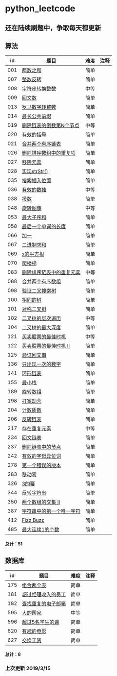 # python_leetcode

还在陆续刷题中，争取每天都更新
---


算法
---
id | 题目 | 难度 | 注释
---|---|---| ---|
001 | [两数之和](https://github.com/fank-cd/python_leetcode/blob/master/001-two%20sum.py)| 简单| 
007 | [整数反转](https://github.com/fank-cd/python_leetcode/blob/master/007-Reverse%20Integer.py)| 简单| 
008 | [字符串转换整数](https://github.com/fank-cd/python_leetcode/blob/master/008-String%20to%20Integer%20(atoi).py)| 中等| 
009 | [回文数](https://github.com/fank-cd/python_leetcode/blob/master/009-%20Palindrome%20Number.py)| 简单| 
013 | [罗马数字转整数](https://github.com/fank-cd/python_leetcode/blob/master/013-Roman%20to%20Integer.py)| 简单| 
014 | [最长公共前缀](https://github.com/fank-cd/python_leetcode/blob/master/014-Longest%20Common%20Prefix.py)| 简单| 
019 | [删除链表的倒数第N个节点](https://github.com/fank-cd/python_leetcode/blob/master/019-Remove%20Nth%20Node%20From%20End%20of%20List.py)| 中等| 
020 | [有效的括号](https://github.com/fank-cd/python_leetcode/blob/master/020-Valid%20Parentheses.py)| 简单| 
021 | [合并两个有序链表](https://github.com/fank-cd/python_leetcode/blob/master/021-Merge%20Two%20Sorted%20Lists.py)| 简单| 
026 | [删除排序数组中的重复项](https://github.com/fank-cd/python_leetcode/blob/master/026-Remove%20Duplicates%20from%20Sorted%20Array.py)| 简单| 
027 | [移除元素](https://github.com/fank-cd/python_leetcode/blob/master/027-Remove%20Element.py)| 简单| 
028 | [实现strStr()](https://github.com/fank-cd/python_leetcode/blob/master/028-Implement%20strStr.py)| 简单| 
035 | [搜索插入位置](https://github.com/fank-cd/python_leetcode/blob/master/035-Search%20Insert%20Position.py)| 简单| 
036 | [有效的数独](https://github.com/fank-cd/python_leetcode/blob/master/036-Valid%20Sudoku.py)| 中等| 
038 | [报数](https://github.com/fank-cd/python_leetcode/blob/master/038-Count%20and%20Say.py)| 简单| 
048 | [旋转图像](https://github.com/fank-cd/python_leetcode/blob/master/048-Rotate%20Image.py)| 中等| 
053 | [最大子序和](https://github.com/fank-cd/python_leetcode/blob/master/053-Maximum%20Subarray.py)| 简单| 
058 | [最后一个单词的长度](https://github.com/fank-cd/python_leetcode/blob/master/058-Length%20of%20Last%20Word.py)| 简单| 
066 | [加一](https://github.com/fank-cd/python_leetcode/blob/master/066-Plus%20One.py)| 简单| 
067 | [二进制求和](https://github.com/fank-cd/python_leetcode/blob/master/067-Add%20Binary.py)| 简单| 
069 | [x的平方根](https://github.com/fank-cd/python_leetcode/blob/master/069-Sqrt(x).py)| 简单| 
070 | [爬楼梯](https://github.com/fank-cd/python_leetcode/blob/master/070-Climbing%20Stairs.py)| 简单| 
083 | [删除排序链表中的重复元素](https://github.com/fank-cd/python_leetcode/blob/master/083-Remove%20Duplicates%20from%20Sorted%20List.py)| 中等| 
088 | [合并两个有序数组](https://github.com/fank-cd/python_leetcode/blob/master/088-Merge%20Sorted%20Array.py)| 简单| 
098 | [验证二叉搜索树](https://github.com/fank-cd/python_leetcode/blob/master/098-Validate%20Binary%20Search%20Tree.py)| 简单| 
100 | [相同的树](https://github.com/fank-cd/python_leetcode/blob/master/100-Same%20Tree.py)| 简单| 
101 | [对称二叉树](https://github.com/fank-cd/python_leetcode/blob/master/101-Symmetric%20Tree.py)| 简单| 
102 | [二叉树的层次遍历](https://github.com/fank-cd/python_leetcode/blob/master/102-Binary%20Tree%20Level%20Order%20Traversal.py)| 中等| 
104 | [二叉树的最大深度](https://github.com/fank-cd/python_leetcode/blob/master/104-Maximum%20Depth%20of%20Binary%20Tree.py)| 简单| 
121 | [买卖股票的最佳时机](https://github.com/fank-cd/python_leetcode/blob/master/121-Best%20Time%20to%20Buy%20and%20Sell%20Stock.py)| 中等| 
122 | [买卖股票的最佳时机 II](https://github.com/fank-cd/python_leetcode/blob/master/122-Best%20Time%20to%20Buy%20and%20Sell%20Stock%20II.py)| 简单| 
125 | [验证回文串](https://github.com/fank-cd/python_leetcode/blob/master/125-Valid%20Palindrome.py)| 简单| 
136 | [只出现一次的数字](https://github.com/fank-cd/python_leetcode/blob/master/136-Single%20Number.py)| 简单| 
141 | [环形链表](https://github.com/fank-cd/python_leetcode/blob/master/141-Linked%20List%20Cycle.py)| 简单| 
155 | [最小栈](https://github.com/fank-cd/python_leetcode/blob/master/155-Min%20Stack.py)| 简单| 
189 | [旋转数组](https://github.com/fank-cd/python_leetcode/blob/master/189-Rotate%20Array.py)| 简单| 
198 | [打家劫舍](https://github.com/fank-cd/python_leetcode/blob/master/198-House%20Robber.py)| 简单| 
204 | [计数质数](https://github.com/fank-cd/python_leetcode/blob/master/204-Count%20Primes.py)| 简单| 
206 | [反转链表](https://github.com/fank-cd/python_leetcode/blob/master/206-Reverse%20Linked%20List.py)| 简单| 
217 | [存在重复元素](https://github.com/fank-cd/python_leetcode/blob/master/217-Contains%20Duplicate.py)| 中等| 
234 | [回文链表](https://github.com/fank-cd/python_leetcode/blob/master/234-Palindrome%20Linked%20List.py)| 简单| 
237 | [删除链表中的节点](https://github.com/fank-cd/python_leetcode/blob/master/237-Delete%20Node%20in%20a%20Linked%20List.py)| 简单| 
242 | [有效的字母异位词](https://github.com/fank-cd/python_leetcode/blob/master/242-Valid%20Anagram.py)| 简单| 
278 | [第一个错误的版本](https://github.com/fank-cd/python_leetcode/blob/master/278-First%20Bad%20Version.py)| 简单| 
283 | [移动零](https://github.com/fank-cd/python_leetcode/blob/master/283-Move%20Zeroes.py)| 简单| 
326 | [3的幂](https://github.com/fank-cd/python_leetcode/blob/master/326-Power%20of%20Three.py)| 简单| 
344 | [反转字符串](https://github.com/fank-cd/python_leetcode/blob/master/344-Reverse%20String.py)| 简单| 
350 | [两个数组的交集 II](https://github.com/fank-cd/python_leetcode/blob/master/350-Intersection%20of%20Two%20Arrays%20II.py)| 简单| 
387| [字符串中的第一个唯一字符](https://github.com/fank-cd/python_leetcode/blob/master/387-First%20Unique%20Character%20in%20a%20String.py)| 简单| 
412| [Fizz Buzz](https://github.com/fank-cd/python_leetcode/blob/master/412-Fizz%20Buzz.py)| 简单| 
485| [最大连续1的个数](https://github.com/fank-cd/python_leetcode/blob/master/485-Max%20Consecutive%20Ones.py)| 简单| 




#### 总计：51

数据库
---


id | 题目 | 难度 | 注释
---|---|---| ---|
175 | [组合两个表](https://github.com/fank-cd/python_leetcode/blob/master/%5BSQL%5D175-Combine%20Two%20Tables.py)| 简单| 
181 | [超过经理收入的员工](https://github.com/fank-cd/python_leetcode/blob/master/%5BSQL%5D181-Employees%20Earning%20More%20Than%20Their%20Managers.py)| 简单| 
182 | [查找重复的电子邮箱](https://github.com/fank-cd/python_leetcode/blob/master/%5BSQL%5D182-Duplicate%20Emails.py)| 简单| 
595 | [大的国家](https://github.com/fank-cd/python_leetcode/blob/master/%5BSQL%5D595-Big%20Countries.py)| 中等| 
596 | [超过5名学生的课](https://github.com/fank-cd/python_leetcode/blob/master/%5BSQL%5D596-Classes%20More%20Than%205%20Students.py)| 简单| 
620 | [有趣的电影](https://github.com/fank-cd/python_leetcode/blob/master/%5BSQL%5D620-Not%20Boring%20Movies.py)| 简单| 
627 | [交换工资](https://github.com/fank-cd/python_leetcode/blob/master/%5BSQL%5D627-Swap%20Salary.py)| 简单| 


#### 总计：8



###  上次更新 2019/3/15